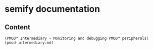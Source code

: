 # semify documentation

## Content

    (PMOD™ Intermediary - Monitoring and debugging PMOD™ peripherals)[pmod-intermediary.md]

